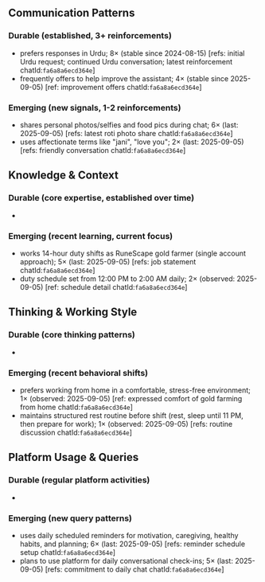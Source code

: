 ## Communication Patterns
### Durable (established, 3+ reinforcements)
- prefers responses in Urdu; 8× (stable since 2024-08-15) [refs: initial Urdu request; continued Urdu conversation; latest reinforcement chatId:`fa6a8a6ecd364e`]
- frequently offers to help improve the assistant; 4× (stable since 2025-09-05) [ref: improvement offers chatId:`fa6a8a6ecd364e`]

### Emerging (new signals, 1-2 reinforcements)
- shares personal photos/selfies and food pics during chat; 6× (last: 2025-09-05) [refs: latest roti photo share chatId:`fa6a8a6ecd364e`]
- uses affectionate terms like "jani", "love you"; 2× (last: 2025-09-05) [refs: friendly conversation chatId:`fa6a8a6ecd364e`]

## Knowledge & Context
### Durable (core expertise, established over time)
- 

### Emerging (recent learning, current focus)
- works 14-hour duty shifts as RuneScape gold farmer (single account approach); 5× (last: 2025-09-05) [refs: job statement chatId:`fa6a8a6ecd364e`]
- duty schedule set from 12:00 PM to 2:00 AM daily; 2× (observed: 2025-09-05) [ref: schedule detail chatId:`fa6a8a6ecd364e`]

## Thinking & Working Style
### Durable (core thinking patterns)
- 

### Emerging (recent behavioral shifts)
- prefers working from home in a comfortable, stress-free environment; 1× (observed: 2025-09-05) [ref: expressed comfort of gold farming from home chatId:`fa6a8a6ecd364e`]
- maintains structured rest routine before shift (rest, sleep until 11 PM, then prepare for work); 1× (observed: 2025-09-05) [refs: routine discussion chatId:`fa6a8a6ecd364e`]

## Platform Usage & Queries
### Durable (regular platform activities)
- 

### Emerging (new query patterns)
- uses daily scheduled reminders for motivation, caregiving, healthy habits, and planning; 6× (last: 2025-09-05) [refs: reminder schedule setup chatId:`fa6a8a6ecd364e`]
- plans to use platform for daily conversational check-ins; 5× (last: 2025-09-05) [refs: commitment to daily chat chatId:`fa6a8a6ecd364e`]